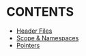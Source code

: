 # CONTENTS
- [Header Files](headerfiles.md)
- [Scope & Namespaces](scope_namespace.md)
- [Pointers](pointers.md)